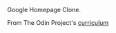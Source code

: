 Google Homepage Clone.

From The Odin Project's [curriculum](http://www.theodinproject.com/courses/web-development-101/lessons/html-css)

